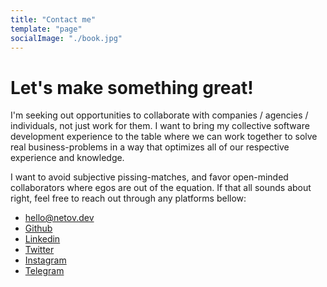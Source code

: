 ```yaml
---
title: "Contact me"
template: "page"
socialImage: "./book.jpg"
---
```


# Let's make something great!

I'm seeking out opportunities to collaborate with companies / agencies / individuals, not just work for them. I want to bring my collective software development experience to the table where we can work together to solve real business-problems in a way that optimizes all of our respective experience and knowledge.

I want to avoid subjective pissing-matches, and favor open-minded collaborators where egos are out of the equation.
If that all sounds about right, feel free to reach out through any platforms bellow:

- [hello@netov.dev](mailto:hello@netov.dev)
- [Github](https://github.com/neto-dev)
- [Linkedin](https://www.linkedin.com/in/netodev/)
- [Twitter](https://twitter.com/netovdev)
- [Instagram](https://www.instagram.com/netovvargas/)
- [Telegram](https://t.me/netodev)
